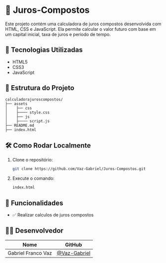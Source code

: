 # 🐾 Juros-Compostos

Este projeto contém uma calculadora de juros compostos desenvolvida com HTML, CSS e JavaScript. Ela permite calcular o valor futuro com base em um capital inicial, taxa de juros e período de tempo.

## 🎨 Tecnologias Utilizadas

- HTML5
- CSS3
- JavaScript


## 📁 Estrutura do Projeto

```
calculadorajuroscompostos/
├── assets
│    ├── css
│    ├──── style.css
│    ├── js
│    ├──── script.js
├── README.md
├── index.html

```

## 🛠️ Como Rodar Localmente

1. Clone o repositório:
   ```bash
   git clone https://github.com/Vaz-Gabriel/Juros-Compostos.git
   ```
   
3. Execute o comando:
   ```bash
   index.html
   ```

## 🚀 Funcionalidades

- ✅ Realizar calculos de juros compostos
  

## 👨‍💻 Desenvolvedor


| Nome     | GitHub                           |
|----------|----------------------------------|
| Gabriel Franco Vaz | [@Vaz-Gabriel](https://github.com/Vaz-Gabriel) |
